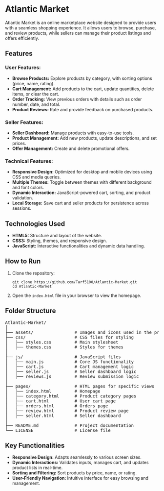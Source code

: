 <h1>Atlantic Market</h1>
<p>
    Atlantic Market is an online marketplace website designed to provide users with a seamless shopping experience. 
    It allows users to browse, purchase, and review products, while sellers can manage their product listings and offers efficiently.
</p>

<h2>Features</h2>
<h3>User Features:</h3>
<ul>
    <li><strong>Browse Products:</strong> Explore products by category, with sorting options (price, name, rating).</li>
    <li><strong>Cart Management:</strong> Add products to the cart, update quantities, delete items, or clear the cart.</li>
    <li><strong>Order Tracking:</strong> View previous orders with details such as order number, date, and total.</li>
    <li><strong>Product Reviews:</strong> Rate and provide feedback on purchased products.</li>
</ul>

<h3>Seller Features:</h3>
<ul>
    <li><strong>Seller Dashboard:</strong> Manage products with easy-to-use tools.</li>
    <li><strong>Product Management:</strong> Add new products, update descriptions, and set prices.</li>
    <li><strong>Offer Management:</strong> Create and delete promotional offers.</li>
</ul>

<h3>Technical Features:</h3>
<ul>
    <li><strong>Responsive Design:</strong> Optimized for desktop and mobile devices using CSS and media queries.</li>
    <li><strong>Multiple Themes:</strong> Toggle between themes with different background and font colors.</li>
    <li><strong>Dynamic Interaction:</strong> JavaScript-powered cart, sorting, and product validation.</li>
    <li><strong>Local Storage:</strong> Save cart and seller products for persistence across sessions.</li>
</ul>

<h2>Technologies Used</h2>
<ul>
    <li><strong>HTML5:</strong> Structure and layout of the website.</li>
    <li><strong>CSS3:</strong> Styling, themes, and responsive design.</li>
    <li><strong>JavaScript:</strong> Interactive functionalities and dynamic data handling.</li>
</ul>

<h2>How to Run</h2>
<ol>
    <li>Clone the repository:
        <pre><code>git clone https://github.com/Tarf5100/Atlantic-Market.git
cd Atlantic-Market</code></pre>
    </li>
    <li>Open the <code>index.html</code> file in your browser to view the homepage.</li>
</ol>

<h2>Folder Structure</h2>
<pre>
Atlantic-Market/
│
├── assets/                # Images and icons used in the project
├── css/                   # CSS files for styling
│   ├── styles.css         # Main stylesheet
│   ├── themes.css         # Styles for themes
│
├── js/                    # JavaScript files
│   ├── main.js            # Core JS functionality
│   ├── cart.js            # Cart management logic
│   ├── seller.js          # Seller dashboard logic
│   ├── reviews.js         # Review submission logic
│
├── pages/                 # HTML pages for specific views
│   ├── index.html         # Homepage
│   ├── category.html      # Product category pages
│   ├── cart.html          # User cart page
│   ├── orders.html        # Orders page
│   ├── review.html        # Product review page
│   ├── seller.html        # Seller dashboard
│
├── README.md              # Project documentation
└── LICENSE                # License file
</pre>

<h2>Key Functionalities</h2>
<ul>
    <li><strong>Responsive Design:</strong> Adapts seamlessly to various screen sizes.</li>
    <li><strong>Dynamic Interactions:</strong> Validates inputs, manages cart, and updates product lists in real-time.</li>
    <li><strong>Sorting and Filtering:</strong> Sort products by price, name, or rating.</li>
    <li><strong>User-Friendly Navigation:</strong> Intuitive interface for easy browsing and management.</li>
</ul>
